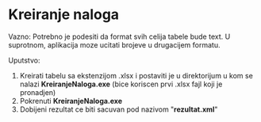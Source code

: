 # Kreiranje naloga

Vazno: Potrebno je podesiti da format svih celija tabele bude text. U suprotnom, aplikacija moze ucitati brojeve u drugacijem formatu.

Uputstvo:
1) Kreirati tabelu sa ekstenzijom .xlsx i postaviti je u direktorijum u kom se nalazi **KreiranjeNaloga.exe** (bice koriscen prvi .xlsx fajl koji je pronadjen)
2) Pokrenuti **KreiranjeNaloga.exe**
3) Dobijeni rezultat ce biti sacuvan pod nazivom "**rezultat.xml**"
